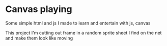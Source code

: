 # Canvas playing

Some simple html and js I made to learn and entertain with js, canvas

This project I'm cutting out frame in a random sprite sheet I find on the net and make them look like moving
